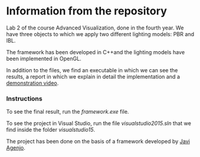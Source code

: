 # Information from the repository
Lab 2 of the course Advanced Visualization, done in the fourth year.
We have three objects to which we apply two different lighting models: PBR and IBL.

The framework has been developed in C++and the lighting models have been implemented in OpenGL.

In addition to the files, we find an executable in which we can see the results, a report in which we explain in detail the implementation and a [demonstration video](https://youtu.be/eXyylqVMDOU). 

### Instructions
To see the final result, run the *framework.exe* file.

To see the project in Visual Studio, run the file *visualstudio2015.sln* that we find inside the folder *visualstudio15*.

The project has been done on the basis of a framework developed by [Javi Agenjo](https://github.com/jagenjo).

